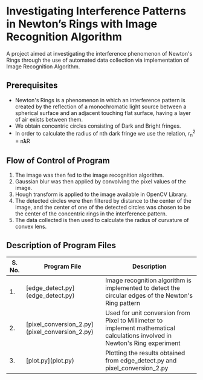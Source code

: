 # Investigating Interference Patterns in Newton’s Rings with Image Recognition Algorithm
A project aimed at investigating the interference phenomenon of Newton's Rings through the use of automated data collection via implementation of Image Recognition Algorithm.

## Prerequisites
<ul>
<li>Newton's Rings is a phenomenon in which an interference pattern is created by the reflection of a monochromatic light source between a spherical surface and an adjacent touching flat surface, having a layer of air exists between them.</li>
<li>We obtain concentric circles consisting of Dark and Bright fringes.</li>
<li>In order to calculate the radius of nth dark fringe we use the relation, r<sub>n</sub><sup>2</sup> = n𝛌R</li>
</ul>

## Flow of Control of Program
<ol>
<li>The image was then fed to the image recognition algorithm.</li>
<li>Gaussian blur was then applied by convolving the pixel values of the image.</li>
<li>Hough transform is applied to the image available in OpenCV Library.</li>
<li>The detected circles were then filtered by distance to the center of the image, and the center of one of the detected circles was chosen to be the center of the concentric rings in the interference pattern.</li>
<li>The data collected is then used to calculate the radius of curvature of convex lens.</li>
</ol>

## Description of Program Files
<table>
<thead>
  <tr>
    <th>S. No.</th>
    <th>Program File</th>
    <th>Description</th>
  </tr>
</thead>
<tbody>
  <tr>
    <td>1.</td>
    <td>[edge_detect.py](edge_detect.py)</td>
    <td>Image recognition algorithm is implemented to detect the circular edges of the Newton's Ring pattern</td>
  </tr>
  <tr>
    <td>2.</td>
    <td>[pixel_conversion_2.py](pixel_conversion_2.py)</td>
    <td>Used for unit conversion from Pixel to Millimeter to implement mathematical calculations involved in Newton's Ring experiment</td>
  </tr>
  <tr>
    <td>3.</td>
    <td>[plot.py](plot.py)</td>
    <td>Plotting the results obtained from edge_detect.py and pixel_conversion_2.py</td>
  </tr>
</tbody>
</table>
